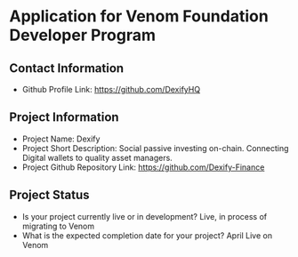 # Application for Venom Foundation Developer Program

## Contact Information

- Github Profile Link: https://github.com/DexifyHQ

## Project Information
- Project Name: Dexify
- Project Short Description: Social passive investing on-chain. Connecting Digital wallets to quality asset managers.
- Project Github Repository Link: https://github.com/Dexify-Finance

## Project Status
- Is your project currently live or in development?
  Live, in process of migrating to Venom
- What is the expected completion date for your project?
  April Live on Venom